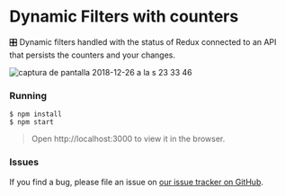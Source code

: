 # Dynamic Filters with counters
🎛 Dynamic filters handled with the status of Redux connected to an API that persists the counters and your changes.

![captura de pantalla 2018-12-26 a la s 23 33 46](https://user-images.githubusercontent.com/21364178/50501689-cb7e2900-0a38-11e9-8d76-40bc05200ec6.png)

### Running


    $ npm install
    $ npm start

> Open http://localhost:3000 to view it in the browser.

### Issues

If you find a bug, please file an issue on [our issue tracker on GitHub](https://github.com/mengasis/dynamic-filters/issues).

